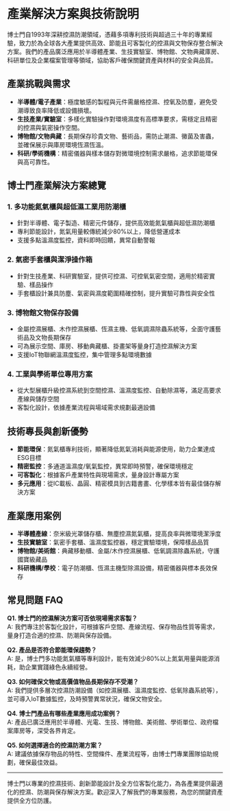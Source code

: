 # 產業解決方案與技術說明

博士門自1993年深耕控濕防潮領域，憑藉多項專利技術與超過三十年的專業經驗，致力於為全球各大產業提供高效、節能且可客製化的控濕與文物保存整合解決方案。我們的產品廣泛應用於半導體產業、生技實驗室、博物館、文物典藏庫房、科研單位及企業檔案管理等領域，協助客戶確保關鍵資產與材料的安全與品質。

## 產業挑戰與需求

- **半導體/電子產業**：極度敏感的製程與元件需嚴格控濕、控氧及防塵，避免受潮導致良率降低或設備損壞。
- **生技產業/實驗室**：多樣化實驗操作對環境濕度有高標準要求，需穩定且精密的控濕與氣密操作空間。
- **博物館/文物典藏**：長期保存珍貴文物、藝術品，需防止潮濕、黴菌及害蟲，並確保展示與庫房環境恆濕恆溫。
- **科研/學術機構**：精密儀器與樣本儲存對微環境控制需求嚴格，追求節能環保與高可靠性。

## 博士門產業解決方案總覽

### 1. 多功能氮氣櫃與超低濕工業用防潮櫃

- 針對半導體、電子製造、精密元件儲存，提供高效能氮氣櫃與超低濕防潮櫃
- 專利節能設計，氮氣用量較傳統減少80%以上，降低營運成本
- 支援多點溫濕度監控，資料即時回饋，異常自動警報

### 2. 氣密手套櫃與潔淨操作箱

- 針對生技產業、科研實驗室，提供可控濕、可控氧氣密空間，適用於精密實驗、樣品操作
- 手套櫃設計兼具防塵、氣密與濕度範圍精確控制，提升實驗可靠性與安全性

### 3. 博物館文物保存設備

- 金屬控濕展櫃、木作控濕展櫃、恆濕主機、低氧調濕除蟲系統等，全面守護藝術品及文物長期保存
- 可為展示空間、庫房、移動典藏櫃、掛畫架等量身打造控濕解決方案
- 支援IoT物聯網溫濕度監控，集中管理多點環境數據

### 4. 工業與學術單位專用方案

- 從大型展櫃升級控濕系統到空間控濕、溫濕度監控、自動除濕等，滿足高要求產線與儲存空間
- 客製化設計，依據產業流程與場域需求規劃最適設備

## 技術專長與創新優勢

- **節能環保**：氮氣櫃專利技術，顯著降低氮氣消耗與能源使用，助力企業達成ESG目標
- **精密監控**：多通道溫濕度/氧氣監控，異常即時預警，確保環境穩定
- **可客製化**：根據客戶產業特性與現場需求，量身設計專屬方案
- **多元應用**：從IC載板、晶圓、精密模具到古籍書畫、化學樣本皆有最佳儲存解決方案

## 產業應用案例

- **半導體產線**：奈米級光罩儲存櫃、無塵控濕氮氣櫃，提高良率與微環境潔淨度
- **生技實驗室**：氣密手套櫃、溫濕度監控器，穩定實驗環境，保障樣品品質
- **博物館/美術館**：典藏移動櫃、金屬/木作控濕展櫃、低氧調濕除蟲系統，守護國寶級藏品
- **科研機構/學校**：電子防潮櫃、恆濕主機型除濕設備，精密儀器與標本長效保存

## 常見問題 FAQ

**Q1. 博士門的控濕解決方案可否依現場需求客製？**  
A: 我們專注於客製化設計，可根據客戶空間、產線流程、保存物品性質等需求，量身打造合適的控濕、防潮與保存設備。

**Q2. 產品是否符合節能環保趨勢？**  
A: 是，博士門多功能氮氣櫃等專利設計，能有效減少80%以上氮氣用量與能源消耗，助企業實踐綠色永續經營。

**Q3. 如何確保文物或高價值物品長期保存不受潮？**  
A: 我們提供多層次控濕防潮設備（如控濕展櫃、溫濕度監控、低氧除蟲系統等），並可導入IoT數據監控，及時預警異常狀況，確保文物安全。

**Q4. 博士門產品有哪些產業應用成功案例？**  
A: 產品已廣泛應用於半導體、光電、生技、博物館、美術館、學術單位、政府檔案庫房等，深受各界肯定。

**Q5. 如何選擇適合的控濕防潮方案？**  
A: 建議依據保存物品的特性、空間條件、產業流程等，由博士門專業團隊協助規劃，確保最佳效益。

---

博士門以專業的控濕技術、創新節能設計及全方位客製化能力，為各產業提供最適化的控濕、防潮與保存解決方案。歡迎深入了解我們的專業服務，為您的關鍵資產提供全方位防護。
